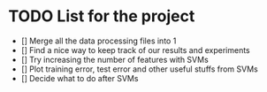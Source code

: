 # TODO List for the project

- [] Merge all the data processing files into 1
- [] Find a nice way to keep track of our results and experiments
- [] Try increasing the number of features with SVMs
- [] Plot training error, test error and other useful stuffs from SVMs
- [] Decide what to do after SVMs 
